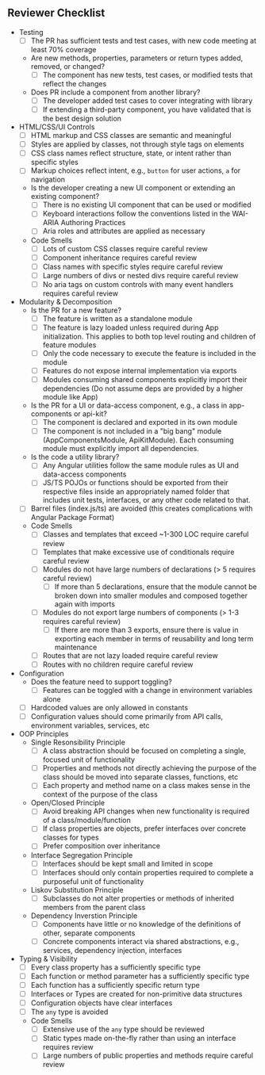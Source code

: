 <h2 id="reviewer-checklist">Reviewer Checklist</h2>

- Testing
  - [ ] The PR has sufficient tests and test cases, with new code meeting at least 70% coverage
  - Are new methods, properties, parameters or return types added, removed, or changed?
    - [ ] The component has new tests, test cases, or modified tests that reflect the changes
  - Does PR include a component from another library?
    - [ ] The developer added test cases to cover integrating with library
    - [ ] If extending a third-party component, you have validated that is the best design solution
- HTML/CSS/UI Controls
  - [ ] HTML markup and CSS classes are semantic and meaningful
  - [ ] Styles are applied by classes, not through style tags on elements
  - [ ] CSS class names reflect structure, state, or intent rather than specific styles
  - [ ] Markup choices reflect intent, e.g., `button` for user actions, `a` for navigation
  - Is the developer creating a new UI component or extending an existing component?
    - [ ] There is no existing UI component that can be used or modified
    - [ ] Keyboard interactions follow the conventions listed in the WAI-ARIA Authoring Practices
    - [ ] Aria roles and attributes are applied as necessary
  - Code Smells
    - [ ] Lots of custom CSS classes require careful review
    - [ ] Component inheritance requires careful review
    - [ ] Class names with specific styles require careful review
    - [ ] Large numbers of divs or nested divs require careful review
    - [ ] No aria tags on custom controls with many event handlers requires careful review
- Modularity & Decomposition
  - Is the PR for a new feature?
    - [ ] The feature is written as a standalone module
    - [ ] The feature is lazy loaded unless required during App initialization. This applies to both top level routing and children of feature modules
    - [ ] Only the code necessary to execute the feature is included in the module
    - [ ] Features do not expose internal implementation via exports
    - [ ] Modules consuming shared components explicitly import their dependencies (Do not assume deps are provided by a higher module like App)
  - Is the PR for a UI or data-access component, e.g., a class in app-components or api-kit?
    - [ ] The component is declared and exported in its own module
    - [ ] The component is not included in a "big bang" module (AppComponentsModule, ApiKitModule). Each consuming module must explicitly import all dependencies.
  - Is the code a utility library?
    - [ ] Any Angular utilities follow the same module rules as UI and data-access components
    - [ ] JS/TS POJOs or functions should be exported from their respective files inside an appropriately named folder that includes unit tests, interfaces, or any other code related to that.
  - [ ] Barrel files (index.js/ts) are avoided (this creates complications with Angular Package Format)
  - Code Smells
    - [ ] Classes and templates that exceed ~1-300 LOC require careful review
    - [ ] Templates that make excessive use of conditionals require careful review
    - [ ] Modules do not have large numbers of declarations (> 5 requires careful review)
      - [ ] If more than 5 declarations, ensure that the module cannot be broken down into smaller modules and composed together again with imports
    - [ ] Modules do not export large numbers of components (> 1-3 requires careful review)
      - [ ] If there are more than 3 exports, ensure there is value in exporting each member in terms of reusability and long term maintenance
    - [ ] Routes that are not lazy loaded require careful review
    - [ ] Routes with no children require careful review
- Configuration
  - Does the feature need to support toggling?
    - [ ] Features can be toggled with a change in environment variables alone
  - [ ] Hardcoded values are only allowed in constants
  - [ ] Configuration values should come primarily from API calls, environment variables, services, etc
- OOP Principles
  - Single Resonsibility Principle
    - [ ] A class abstraction should be focused on completing a single, focused unit of functionality
    - [ ] Properties and methods not directly achieving the purpose of the class should be moved into separate classes, functions, etc 
    - [ ] Each property and method name on a class makes sense in the context of the purpose of the class
  - Open/Closed Principle
    - [ ] Avoid breaking API changes when new functionality is required of a class/module/function
    - [ ] If class properties are objects, prefer interfaces over concrete classes for types
    - [ ] Prefer composition over inheritance
  - Interface Segregation Principle
    - [ ] Interfaces should be kept small and limited in scope
    - [ ] Interfaces should only contain properties required to complete a purposeful unit of functionality
  - Liskov Substitution Principle
    - [ ] Subclasses do not alter properties or methods of inherited members from the parent class
  - Dependency Inverstion Principle
    - [ ] Components have little or no knowledge of the definitions of other, separate components
    - [ ] Concrete components interact via shared abstractions, e.g., services, dependency injection, interfaces
- Typing & Visibility
  - [ ] Every class property has a sufficiently specific type
  - [ ] Each function or method parameter has a sufficiently specific type
  - [ ] Each function has a sufficiently specific return type
  - [ ] Interfaces or Types are created for non-primitive data structures
  - [ ] Configuration objects have clear interfaces
  - [ ] The `any` type is avoided
  - Code Smells
    - [ ] Extensive use of the `any` type should be reviewed
    - [ ] Static types made on-the-fly rather than using an interface requires review
    - [ ] Large numbers of public properties and methods require careful review
